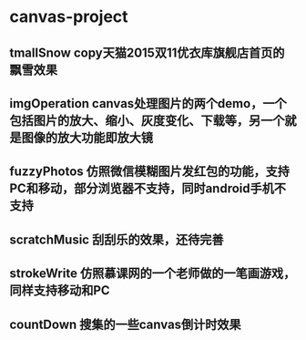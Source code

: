 # canvas-project

## tmallSnow copy天猫2015双11优衣库旗舰店首页的飘雪效果

## imgOperation canvas处理图片的两个demo，一个包括图片的放大、缩小、灰度变化、下载等，另一个就是图像的放大功能即放大镜

## fuzzyPhotos 仿照微信模糊图片发红包的功能，支持PC和移动，部分浏览器不支持，同时android手机不支持

## scratchMusic 刮刮乐的效果，还待完善

## strokeWrite 仿照慕课网的一个老师做的一笔画游戏，同样支持移动和PC

## countDown 搜集的一些canvas倒计时效果


